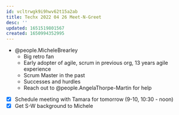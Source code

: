 ```yaml
---
id: vcltrwgk9i9hwv62t15a2ab
title: Techx 2022 04 26 Meet-N-Greet
desc: ''
updated: 1651519801567
created: 1650994352995
---
```


- @people.MicheleBrearley
  - Big retro fan
  - Early adopter of agile, scrum in previous org, 13 years agile experience
  - Scrum Master in the past
  - Successes and hurdles 
  - Reach out to @people.AngelaThorpe-Martin for help

- [x] Schedule meeting with Tamara for tomorrow (9-10, 10:30 - noon)
- [x] Get S-W background to Michele
